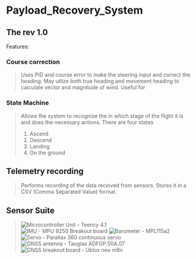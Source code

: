 # Payload_Recovery_System
## The rev 1.0  
Features: 
### Course correction 
> Uses PID and course error to make the steering input and correct the heading. May utilze both true heading and movement heading to calculate vector and magnitude of wind. Useful for 
### State Machine 
> Allows the system to recognize the in which stage of the flight it is and does the necessary actions.
> There are four states <ol>  <li> Ascend </li> <li>Descend </li> <li>Landing </li> <li>On the ground </li> </ol>
## Telemetry recording 
> Performs recording of the data received from sensors. Stores it in a CSV (Comma Separated Value) format.

## Sensor Suite
> ![Microcontroller Unit - Teency 4.1](https://github.com/MaterialI/Payload_Recovery_System/tree/main/Photos/teensy-4.1-cover.jpeg?raw=true )
> ![IMU - MPU 9250 Breakout board](https://github.com/MaterialI/Payload_Recovery_System/tree/main/Photos/13762-01a.jpg?raw=true )
> ![Barometer - MPL115a2](https://github.com/MaterialI/Payload_Recovery_System/tree/main/Photos/1893-02.jpg?raw=true )
> ![Servo - Parallax 360 continuous servo](https://github.com/MaterialI/Payload_Recovery_System/tree/main/Photos/900-00360_SPL.jpg?raw=true )
> ![GNSS antenna - Taoglas ADFGP.50A.07](https://github.com/MaterialI/Payload_Recovery_System/tree/main/Photos/ADFGP.50A.07.0100C_01-1000x1000.png?raw=true )
> ![GNSS breakout board - Ublox neo m9n](https://github.com/MaterialI/Payload_Recovery_System/tree/main/Photos/gps-15005_SPL.jpg?raw=true )



